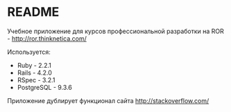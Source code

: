 # README
Учебное приложение для курсов профессиональной разработки на ROR - http://ror.thinknetica.com/

Используется:
* Ruby - 2.2.1
* Rails - 4.2.0
* RSpec - 3.2.1
* PostgreSQL - 9.3.6

Приложение дублирует функционал сайта http://stackoverflow.com/

